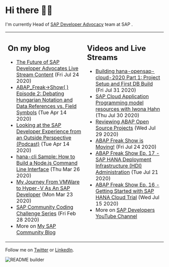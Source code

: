
# Hi there 👋🏼

I'm currently Head of [SAP Developer Advocacy](https://developers.sap.com/) team at SAP .

<table><tr><td valign="top" width="50%">
 
## On my blog
- [The Future of SAP Developer Advocates Live Stream Content](https://blogs.sap.com/2020/07/24/the-future-of-sap-developer-advocates-live-stream-content/) (Fri Jul 24 2020)
- [ABAP_Freak->Show( ) Episode 2: Debating Hungarian Notation and Data References vs. Field Symbols](https://blogs.sap.com/2020/04/14/abap_freak-show-episode-2-debating-hungarian-notation-and-data-references-vs.-field-symbols/) (Tue Apr 14 2020)
- [Looking at the SAP Developer Experience from an Outside Perspective (Podcast)](https://blogs.sap.com/2020/04/14/looking-at-the-sap-developer-experience-from-an-outside-perspective-podcast/) (Tue Apr 14 2020)
- [hana-cli Sample: How to Build a Node.js Command Line Interface](https://blogs.sap.com/2020/03/26/hana-cli-sample-how-to-build-a-node.js-command-line-interface/) (Thu Mar 26 2020)
- [My Journey From VMWare to Hyper-V As An SAP Developer](https://blogs.sap.com/2020/03/23/my-journey-from-vmware-to-hyper-v-as-an-sap-developer/) (Mon Mar 23 2020)
- [SAP Community Coding Challenge Series](https://blogs.sap.com/2020/02/28/sap-community-coding-challenge-series/) (Fri Feb 28 2020)
- More on [My SAP Community Blog](https://people.sap.com/thomas.jung#content:blogposts)
</td>
  
<td valign="top" width="50%">
  
## Videos and Live Streams
- [Building hana-opensap-cloud-2020 Part 1: Project Setup and First DB Build](https://www.youtube.com/watch?v=t3nIXxibmso) (Fri Jul 31 2020)
- [SAP Cloud Application Programming model resources with Iwona Hahn](https://www.youtube.com/watch?v=GDRacPZnJYk) (Thu Jul 30 2020)
- [Reviewing ABAP Open Source Projects](https://www.youtube.com/watch?v=C6rTzKGpvVA) (Wed Jul 29 2020)
- [ABAP Freak Show is Moving!](https://www.youtube.com/watch?v=5PB9MkWqteA) (Fri Jul 24 2020)
- [ABAP Freak Show Ep. 17 - SAP HANA Deployment Infrastructure (HDI) Administration](https://www.youtube.com/watch?v=zyHhxZWW40M) (Tue Jul 21 2020)
- [ABAP Freak Show Ep. 16 - Getting Started with SAP HANA Cloud Trial](https://www.youtube.com/watch?v=Wyi5EweH29I) (Wed Jul 15 2020)
- More on [SAP Developers YouTube Channel](https://www.youtube.com/channel/UCNfmelKDrvRmjYwSi9yvrMg)
</td></tr></table>

Follow me on [Twitter](https://twitter.com/thomas_jung) or [LinkedIn](https://www.linkedin.com/in/thomasjungsap/).

![README builder](https://github.com/jung-thomas/jung-thomas/workflows/README%20builder/badge.svg)



